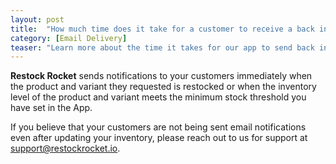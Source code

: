 ```yaml
---
layout: post
title:  "How much time does it take for a customer to receive a back in stock notification?"
category: [Email Delivery]
teaser: "Learn more about the time it takes for our app to send back in stock notifications to your customers"
---
```

**Restock Rocket** sends notifications to your customers immediately when the product and variant they requested is restocked or when the inventory level of the product and variant meets the minimum stock threshold you have set in the App.

If you believe that your customers are not being sent email notifications even after updating your inventory, please reach out to us for support at <a href="mailto:support@restockrocket.io">support@restockrocket.io</a>.

